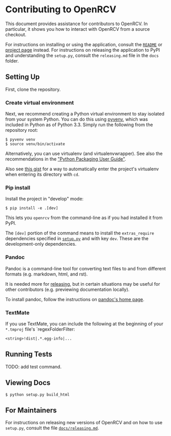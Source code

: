Contributing to OpenRCV
=======================

This document provides assistance for contributors to OpenRCV.  In
particular, it shows you how to interact with OpenRCV from a source
checkout.

For instructions on installing or using the application, consult the
[`README`](../README.md) or [project page][open-rcv] instead.
For instructions on releasing the application to PyPI and understanding
the `setup.py`, consult the `releasing.md` file in the `docs` folder.


Setting Up
----------

First, clone the repository.


### Create virtual environment

Next, we recommend creating a Python virtual environment to stay
isolated from your system Python.  You can do this using [pyvenv][venv],
which was included in Python as of Python 3.3.  Simply run the following
from the repository root:

    $ pyvenv venv
    $ source venv/bin/activate

Alternatively, you can use virtualenv (and virtualenvwrapper).  See
also the recommendations in the ["Python Packaging User Guide"][pug].

Also see [this gist][workon-gist] for a way to automatically enter
the project's virtualenv when entering its directory with `cd`.


### Pip install

Install the project in "develop" mode:

    $ pip install -e .[dev]

This lets you `openrcv` from the command-line as if you had installed
it from PyPI.

The `[dev]` portion of the command means to install the `extras_require`
dependencies specified in [`setup.py`](setup.py) and with key `dev`.
These are the development-only dependencies.


### Pandoc

Pandoc is a command-line tool for converting text files to and from
different formats (e.g. markdown, html, and rst).

It is needed more for [releasing][openrcv-releasing], but in certain
situations may be useful for other contributors (e.g. previewing
documentation locally).

To install pandoc, follow the instructions on [pandoc's home page][pandoc].


### TextMate

If you use TextMate, you can include the following at the beginning of
your `*.tmproj` file's `regexFolderFilter:

    <string>!dist|.*.egg-info|...


Running Tests
-------------

TODO: add test command.


Viewing Docs
------------

    $ python setup.py build_html


For Maintainers
---------------

For instructions on releasing new versions of OpenRCV and on how to use
`setup.py`, consult the file [`docs/releasing.md`][openrcv-releasing].


[workon-gist]: https://gist.github.com/cjerdonek/7583644
[open-rcv]: https://github.com/cjerdonek/open-rcv
[openrcv-releasing]: releasing.md
[pandoc]: http://johnmacfarlane.net/pandoc/
[pug]: https://packaging.python.org/en/latest/tutorial.html
[venv]: https://docs.python.org/3/library/venv.html
